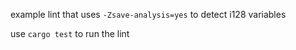 example lint that uses `-Zsave-analysis=yes` to detect i128 variables

use `cargo test` to run the lint